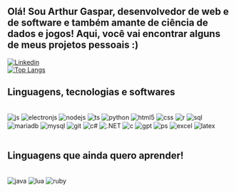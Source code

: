 ## Olá! Sou Arthur Gaspar, desenvolvedor de web e de software e também amante de ciência de dados e jogos! Aqui, você vai encontrar alguns de meus projetos pessoais :)

[![Linkedin](https://img.shields.io/badge/LinkedIn-0077B5?style=for-the-badge&logo=linkedin&logoColor=white)](https://www.linkedin.com/in/arthur-gaspar-197a7b265/)<br>
[![Top Langs](https://github-readme-stats.vercel.app/api/top-langs/?username=ArthurGaspar&layout=compact)](https://github.com/anuraghazra/github-readme-stats)

## Linguagens, tecnologias e softwares

<div style="display: inline_block"> <br/>
  <img align="center" alt="js" src="https://img.shields.io/badge/JavaScript-F7DF1E?style=for-the-badge&logo=javascript&logoColor=black"/>
  <img align="center" alt="electronjs" src="https://img.shields.io/badge/Electron-191970?style=for-the-badge&logo=Electron&logoColor=white"/>
  <img align="center" alt="nodejs" src="https://img.shields.io/badge/node.js-6DA55F?style=for-the-badge&logo=node.js&logoColor=white"/>
  <img align="center" alt="ts" src="https://img.shields.io/badge/typescript-%23007ACC.svg?style=for-the-badge&logo=typescript&logoColor=white"/>
  <img align="center" alt="python" src="https://img.shields.io/badge/python-3670A0?style=for-the-badge&logo=python&logoColor=ffdd54)"/>
  <img align="center" alt="html5" src="https://img.shields.io/badge/HTML5-E34F26?style=for-the-badge&logo=html5&logoColor=white"/>
  <img align="center" alt="css" src="https://img.shields.io/badge/CSS3-1572B6?style=for-the-badge&logo=css3&logoColor=white"/>
  <img align="center" alt="r" src="https://img.shields.io/badge/r-%23276DC3.svg?style=for-the-badge&logo=r&logoColor=white"/>
  <img align="center" alt="sql" src="https://img.shields.io/badge/MySQL-005C84?style=for-the-badge&logo=mysql&logoColor=white"/>
  <img align="center" alt="mariadb" src="https://img.shields.io/badge/MariaDB-003545?style=for-the-badge&logo=mariadb&logoColor=white"/>
  <img align="center" alt="mysql" src="https://img.shields.io/badge/mysql-4479A1.svg?style=for-the-badge&logo=mysql&logoColor=white"/>
  <img align="center" alt="git" src="https://img.shields.io/badge/GIT-E44C30?style=for-the-badge&logo=git&logoColor=white"/>
  <img align="center" alt="c#" src="https://img.shields.io/badge/C%23-239120?style=for-the-badge&logo=c-sharp&logoColor=white"/>
  <img align="center" alt=".NET" src="https://img.shields.io/badge/.NET-5C2D91?style=for-the-badge&logo=.net&logoColor=white"/>
  <img align="center" alt="c" src="https://img.shields.io/badge/c-%2300599C.svg?style=for-the-badge&logo=c&logoColor=white"/>
  <img align="center" alt="gpt" src="https://img.shields.io/badge/chatGPT-74aa9c?style=for-the-badge&logo=openai&logoColor=white"/>
  <img align="center" alt="ps" src="https://img.shields.io/badge/adobe%20photoshop-%2331A8FF.svg?style=for-the-badge&logo=adobe%20photoshop&logoColor=white"/>
  <img align="center" alt="excel" src="https://img.shields.io/badge/Microsoft_Excel-217346?style=for-the-badge&logo=microsoft-excel&logoColor=white"/>
  <img align="center" alt="latex" src="https://img.shields.io/badge/latex-%23008080.svg?style=for-the-badge&logo=latex&logoColor=white"/>
  <img align="center" alt="" src=""/>
</div> <br/>

## Linguagens que ainda quero aprender!

<div style="display: inline_block"> <br>
  <img align="center" alt="java" src="https://img.shields.io/badge/java-%23ED8B00.svg?style=for-the-badge&logo=openjdk&logoColor=white)"/>
  <img align="center" alt="lua" src="https://img.shields.io/badge/lua-%232C2D72.svg?style=for-the-badge&logo=lua&logoColor=white"/>
  <img align="center" alt="ruby" src="https://img.shields.io/badge/ruby-%23CC342D.svg?style=for-the-badge&logo=ruby&logoColor=white"/>
  <img align="center" alt="" src=""/>
</div>

<!-- ## 🔥 Projetos em Destaque
[![Project Name](https://github-readme-stats.vercel.app/api/pin/?username=your-username&repo=your-repo&theme=radical)](https://github.com/your-username/your-repo)
-->
